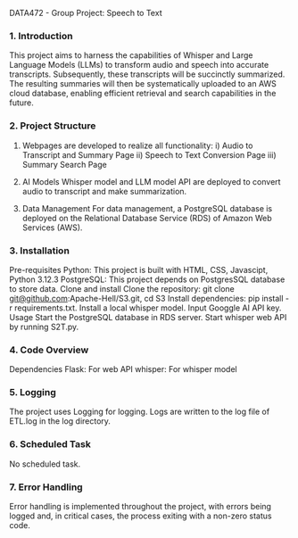 DATA472 - Group Project: Speech to Text

### 1. Introduction
This project aims to harness the capabilities of Whisper and Large Language Models (LLMs) to transform audio and speech into accurate transcripts. Subsequently, these transcripts will be succinctly summarized. The resulting summaries will then be systematically uploaded to an AWS cloud database, enabling efficient retrieval and search capabilities in the future.

### 2. Project Structure
1. Webpages are developed to realize all functionality:
i) Audio to Transcript and Summary Page
ii) Speech to Text Conversion Page
iii) Summary Search Page

2. AI Models
Whisper model and LLM model API are deployed to convert audio to transcript and make summarization.

4. Data Management
For data management, a PostgreSQL database is deployed on the Relational Database Service (RDS) of Amazon Web Services (AWS). 

### 3. Installation
Pre-requisites
Python: This project is built with HTML, CSS, Javascipt, Python 3.12.3
PostgreSQL: This project depends on PostgresSQL database to store data.
Clone and install
Clone the repository: git clone git@github.com:Apache-Hell/S3.git, cd S3
Install dependencies: pip install -r requirements.txt.
Install a local whisper model.
Input Googgle AI API key.
Usage
Start the PostgreSQL database in RDS server.
Start whisper web API by running S2T.py.


### 4. Code Overview
Dependencies 
Flask: For web API 
whisper: For whisper model


### 5. Logging
The project uses Logging for logging. Logs are written to the log file of ETL.log in the log directory.

### 6. Scheduled Task
No scheduled task.

### 7. Error Handling
Error handling is implemented throughout the project, with errors being logged and, in critical cases, the process exiting with a non-zero status code.
